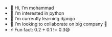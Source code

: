 - 👋 Hi, I’m mohammad
- 👀 I’m interested in python
- 🌱 I’m currently learning django
- 💞️ I’m looking to collaborate on big company 🤪
- ⚡ Fun fact: 0.2 + 0.1 != 0.3😅

<!---
mamadparto/mamadparto is a ✨ special ✨ repository because its `README.md` (this file) appears on your GitHub profile.
You can click the Preview link to take a look at your changes.
--->
